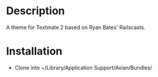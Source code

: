 # Description

A theme for Textmate 2 based on Ryan Bates' Railscasts.

# Installation

* Clone into ~/Library/Application Support/Avian/Bundles/
